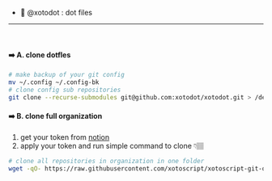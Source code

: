 - 🌱 @xotodot : dot files

<hr>
<br>


#### ➡️ A. clone dotfles 
```bash
# make backup of your git config
mv ~/.config ~/.config-bk
# clone config sub repositories
git clone --recurse-submodules git@github.com:xotodot/xotodot.git > /dev/null ~/.config
```

#### ➡️ B. clone full organization
1. get your token from [notion](https://www.notion.so/xotosphere/5403dfd3c8d145088eae43b66e074087?v=5c015ea5f572455681c6be323401e580)
2. apply your token and run simple command to clone 👇🏽
```bash
# clone all repositories in organization in one folder
wget -qO- https://raw.githubusercontent.com/xotoscript/xotoscript-git-orgclone/development/install.sh | bash -s -- --token ghp_xxx --username xotosphere --clean false --organization xotodot
```


